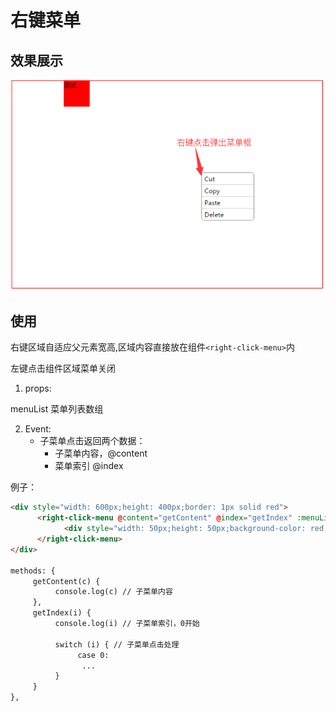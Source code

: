 # 右键菜单

## 效果展示

![](assets/rightClickMenu.png)

## 使用

右键区域自适应父元素宽高,区域内容直接放在组件`<right-click-menu>`内

左键点击组件区域菜单关闭

1. props:

menuList 菜单列表数组

2. Event:
    * 子菜单点击返回两个数据：
        - 子菜单内容，@content
        - 菜单索引 @index

例子：
```html
<div style="width: 600px;height: 400px;border: 1px solid red">
      <right-click-menu @content="getContent" @index="getIndex" :menuList="menu">
            <div style="width: 50px;height: 50px;background-color: red;margin-left: 100px;">测试</div>
      </right-click-menu>
</div>

methods: {
     getContent(c) {
          console.log(c) // 子菜单内容
     },
     getIndex(i) {
          console.log(i) // 子菜单索引，0开始

          switch (i) { // 子菜单点击处理
               case 0:
                ...
          }
     }
},

```
